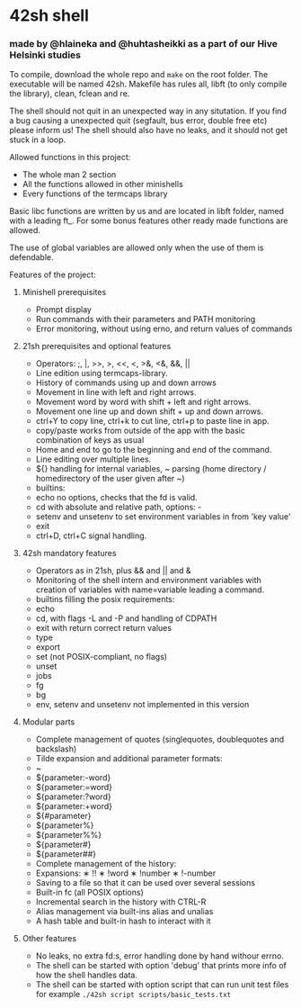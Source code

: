 # 42sh shell 
### made by @hlaineka and @huhtasheikki as a part of our Hive Helsinki studies

To compile, download the whole repo and `make` on the root folder. The executable will be named 42sh.
Makefile has rules all, libft (to only compile the library), clean, fclean and re.

The shell should not quit in an unexpected way in any situtation. If you find a bug causing a unexpected quit (segfault, bus error, double free etc) please inform us! The shell should also have no leaks, and it should not get stuck in a loop.

Allowed functions in this project:
  * The whole man 2 section
  * All the functions allowed in other minishells
  * Every functions of the termcaps library
  
Basic libc functions are written by us and are located in libft folder, named with a leading ft_. For some bonus features other ready made functions are allowed.

The use of global variables are allowed only when the use of them is defendable.

Features of the project:
1. Minishell prerequisites
    * Prompt display
    * Run commands with their parameters and PATH monitoring
    * Error monitoring, without using erno, and return values of commands
  
2. 21sh prerequisites and optional features
    * Operators: ;, |, >>, >, <<, <, >&, <&, &&, || 
    * Line edition using termcaps-library.
    * History of commands using up and down arrows
    * Movement in line with left and right arrows.
    * Movement word by word with shift + left and right arrows.
    * Movement one line up and down shift + up and down arrows.
    * ctrl+Y to copy line, ctrl+k to cut line, ctrl+p to paste line in app.
    * copy/paste works from outside of the app with the basic combination of keys as usual
    * Home and end to go to the beginning and end of the command.
    * Line editing over multiple lines.
    * ${} handling for internal variables, ~ parsing (home directory / homedirectory of the user given after ~)
    * builtins:
     - echo no options, checks that the fd is valid.
     - cd with absolute and relative path, options: -
     - setenv and unsetenv to set environment variables in from 'key value'
     - exit
    * ctrl+D, ctrl+C signal handling.

3. 42sh mandatory features
    * Operators as in 21sh, plus && and || and &
    * Monitoring of the shell intern and environment variables with creation of variables with name=variable leading a command.
    * builtins filling the posix requirements:
     - echo
     - cd, with flags -L and -P and handling of CDPATH
     - exit with return correct return values
     - type
     - export
     - set (not POSIX-compliant, no flags)
     - unset
     - jobs
     - fg
     - bg
     - env, setenv and unsetenv not implemented in this version

4. Modular parts
    * Complete management of quotes (singlequotes, doublequotes and backslash)
    * Tilde expansion and additional parameter formats:
     - ~
     - ${parameter:-word}
     - ${parameter:=word}
     - ${parameter:?word}
     - ${parameter:+word}
     - ${#parameter}
     - ${parameter%}
     - ${parameter%%}
     - ${parameter#}
     - ${parameter##}
    * Complete management of the history:
     - Expansions:
        ∗ !!
        ∗ !word
        ∗ !number
        ∗ !-number
     - Saving to a file so that it can be used over several sessions
     - Built-in fc (all POSIX options)
     - Incremental search in the history with CTRL-R
    * Alias management via built-ins alias and unalias
    * A hash table and built-in hash to interact with it
  
5. Other features
    * No leaks, no extra fd:s, error handling done by hand withour errno.
    * The shell can be started with option 'debug' that prints more info of how the shell handles data.
    * The shell can be started with option script that can run unit test files for example `./42sh script scripts/basic_tests.txt`
